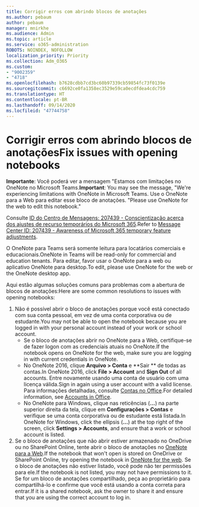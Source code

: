 ```yaml
---
title: Corrigir erros com abrindo blocos de anotações
ms.author: pebaum
author: pebaum
manager: mnirkhe
ms.audience: Admin
ms.topic: article
ms.service: o365-administration
ROBOTS: NOINDEX, NOFOLLOW
localization_priority: Priority
ms.collection: Adm_O365
ms.custom:
- "9002359"
- "4718"
ms.openlocfilehash: b7628cdbb7cd3bc60b97339cb59854fc73f0139e
ms.sourcegitcommit: c6692ce0fa1358ec3529e59ca0ecdfdea4cdc759
ms.translationtype: HT
ms.contentlocale: pt-BR
ms.lasthandoff: 09/14/2020
ms.locfileid: "47744758"
---
```

# <a name="fix-issues-with-opening-notebooks"></a><span data-ttu-id="c66c5-102">Corrigir erros com abrindo blocos de anotações</span><span class="sxs-lookup"><span data-stu-id="c66c5-102">Fix issues with opening notebooks</span></span>

<span data-ttu-id="c66c5-103">**Importante**: Você poderá ver a mensagem "Estamos com limitações no OneNote no Microsoft Teams.</span><span class="sxs-lookup"><span data-stu-id="c66c5-103">**Important**: You may see the message, "We're experiencing limitations with OneNote in Microsoft Teams.</span></span> <span data-ttu-id="c66c5-104">Use o OneNote para a Web para editar esse bloco de anotações. "</span><span class="sxs-lookup"><span data-stu-id="c66c5-104">Please use OneNote for the web to edit this notebook."</span></span>

<span data-ttu-id="c66c5-105">Consulte [ID do Centro de Mensagens: 207439 - Conscientização acerca dos ajustes de recurso temporários do Microsoft 365](https://admin.microsoft.com/Adminportal/Home?source=applauncher#MessageCenter?id=MC207439).</span><span class="sxs-lookup"><span data-stu-id="c66c5-105">Refer to [Message Center ID: 207439 - Awareness of Microsoft 365 temporary feature adjustments](https://admin.microsoft.com/Adminportal/Home?source=applauncher#MessageCenter?id=MC207439).</span></span>

<span data-ttu-id="c66c5-106">O OneNote para Teams será somente leitura para locatários comerciais e educacionais.</span><span class="sxs-lookup"><span data-stu-id="c66c5-106">OneNote in Teams will be read-only for commercial and education tenants.</span></span> <span data-ttu-id="c66c5-107">Para editar, favor usar o OneNote para a web ou aplicativo OneNote para desktop.</span><span class="sxs-lookup"><span data-stu-id="c66c5-107">To edit, please use OneNote for the web or the OneNote desktop app.</span></span>

<span data-ttu-id="c66c5-108">Aqui estão algumas soluções comuns para problemas com a abertura de blocos de anotações:</span><span class="sxs-lookup"><span data-stu-id="c66c5-108">Here are some common resolutions to issues with opening notebooks:</span></span>

1. <span data-ttu-id="c66c5-109">Não é possível abrir o bloco de anotações porque você está conectado com sua conta pessoal, em vez de uma conta corporativa ou de estudante.</span><span class="sxs-lookup"><span data-stu-id="c66c5-109">You may not be able to open the notebook because you are logged in with your personal account instead of your work or school account.</span></span>
    - <span data-ttu-id="c66c5-110">Se o bloco de anotações abrir no OneNote para a Web, certifique-se de fazer logon com as credenciais atuais no OneNote.</span><span class="sxs-lookup"><span data-stu-id="c66c5-110">If the notebook opens on OneNote for the web, make sure you are logging in with current credentials in OneNote.</span></span>
    - <span data-ttu-id="c66c5-111">No OneNote 2016, clique **Arquivo > Conta** e \*\*Sair \*\* de todas as contas.</span><span class="sxs-lookup"><span data-stu-id="c66c5-111">In OneNote 2016, click **File > Account** and **Sign Out** of all accounts.</span></span> <span data-ttu-id="c66c5-112">Entre novamente usando uma conta de usuário com uma licença válida.</span><span class="sxs-lookup"><span data-stu-id="c66c5-112">Sign in again using a user account with a valid license.</span></span> <span data-ttu-id="c66c5-113">Para informações detalhadas, consulte [Contas no Office](https://support.office.com/article/accounts-in-office-628ea040-f265-49de-b986-be09c3ebf8a9).</span><span class="sxs-lookup"><span data-stu-id="c66c5-113">For detailed information, see [Accounts in Office](https://support.office.com/article/accounts-in-office-628ea040-f265-49de-b986-be09c3ebf8a9).</span></span> 
    - <span data-ttu-id="c66c5-114">No OneNote para Windows, clique nas reticências (**...**) na parte superior direita da tela, clique em **Configurações > Contas** e verifique se uma conta corporativa ou de estudante está listada.</span><span class="sxs-lookup"><span data-stu-id="c66c5-114">In OneNote for Windows, click the ellipsis (**…**) at the top right of the screen, click **Settings > Accounts**, and ensure that a work or school account is listed.</span></span> 
2. <span data-ttu-id="c66c5-115">Se o bloco de anotações que não abrir estiver armazenado no OneDrive ou no SharePoint Online, tente abrir o bloco de anotações no [OneNote para a Web](https://onenote.com).</span><span class="sxs-lookup"><span data-stu-id="c66c5-115">If the notebook that won't open is stored on OneDrive or SharePoint Online, try opening the notebook in [OneNote for the web](https://onenote.com).</span></span> <span data-ttu-id="c66c5-116">Se o bloco de anotações não estiver listado, você pode não ter permissões para ele.</span><span class="sxs-lookup"><span data-stu-id="c66c5-116">If the notebook is not listed, you may not have permissions to it.</span></span> <span data-ttu-id="c66c5-117">Se for um bloco de anotações compartilhado, peça ao proprietário para compartilhá-lo e confirme que você está usando a conta correta para entrar.</span><span class="sxs-lookup"><span data-stu-id="c66c5-117">If it is a shared notebook, ask the owner to share it and ensure that you are using the correct account to log in.</span></span>
